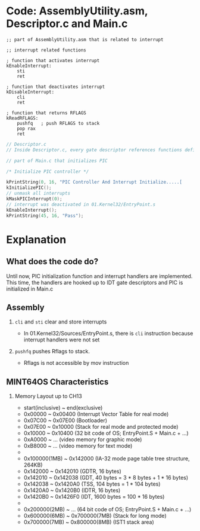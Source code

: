 # Code: AssemblyUtility.asm, Descriptor.c and Main.c

```assembly
;; part of AssemblyUtility.asm that is related to interrupt

;; interrupt related functions

; function that activates interrupt
kEnableInterrupt:
    sti
    ret

; function that deactivates interrupt
kDisableInterrupt:
    cli
    ret

; function that returns RFLAGS
kReadRFLAGS:
    pushfq   ; push RFLAGS to stack
    pop rax
    ret
```

```c
// Descriptor.c
// Inside Descriptor.c, every gate descriptor references functions defined in ISR.asm
```

```c
// part of Main.c that initializes PIC 

/* Initialize PIC controller */

kPrintString(0, 16, "PIC Controller And Interrupt Initialize.....[     ]");
kInitializePIC();
// unmask all interrupts
kMaskPICInterrupt(0);
// interrupt was deactivated in 01.Kernel32/EntryPoint.s 
kEnableInterrupt();
kPrintString(45, 16, "Pass");    
```

# Explanation


## What does the code do?

Until now, PIC initialization function and interrupt handlers are implemented.
This time, the handlers are hooked up to IDT gate descriptors and PIC is
initialized in Main.c


## Assembly

1. `cli` and `sti` clear and store interrupts

    * In 01.Kernel32/Sources/EntryPoint.s, there is `cli` instruction because
    interrupt handlers were not set

2. `pushfq` pushes Rflags to stack.

    * Rflags is not accessible by mov instruction


## MINT64OS Characteristics

1. Memory Layout up to CH13

    * start(inclusive) ~ end(exclusive)
    * 0x00000  ~ 0x00400  (Interrupt Vector Table for real mode)
    * 0x07C00  ~ 0x07E00  (Bootloader)
    * 0x07E00  ~ 0x10000  (Stack for real mode and protected mode)
    * 0x10000  ~ 0x10400  (32 bit code of OS; EntryPoint.S + Main.c + ...)
    * 0xA0000  ~ ...      (video memory for graphic mode)
    * 0xB8000  ~ ...      (video memory for text mode)
    *
    * 0x100000(1MB) ~ 0x142000 (IA-32 mode page table tree structure, 264KB)
    * 0x142000      ~ 0x142010 (GDTR, 16 bytes)
    * 0x142010      ~ 0x142038 (GDT, 40 bytes = 3 * 8 bytes + 1 * 16 bytes)
    * 0x142038      ~ 0x1420A0 (TSS, 104 bytes = 1 * 104 bytes)
    * 0x1420A0      ~ 0x1420B0 (IDTR, 16 bytes)
    * 0x1420B0      ~ 0x1426F0 (IDT, 1600 bytes = 100 * 16 bytes)
    *
    * 0x200000(2MB) ~ ... (64 bit code of OS; EntryPoint.S + Main.c + ...)
    * 0x600000(6MB) ~ 0x700000(7MB) (Stack for long mode)
    * 0x700000(7MB) ~ 0x800000(8MB) (IST1 stack area)